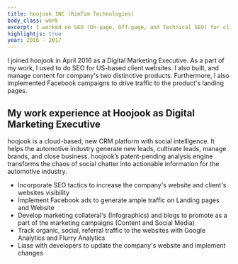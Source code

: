 ```yaml
---
title: hoojook INC (RimTim Technologies)
body_class: work
excerpt: I worked on SEO (On-page, Off-page, and Technical SEO) for client's website. I also worked on Content marketing for the company's product named RimTim and ReviewKeg.
highlightjs: true
year: 2016 - 2017
---
```


I joined hoojook in April 2016 as a Digital Marketing Executive. As a part of my work, I used to do SEO for US-based client websites. I also built, and manage content for company's two distinctive products. Furthermore, I also implemented Facebook campaigns to drive traffic to the product's landing pages. 

## My work experience at Hoojook as Digital Marketing Executive

hoojook is a cloud-based, new CRM platform with social intelligence. It helps the automotive industry generate new leads, cultivate leads, manage brands, and close business. hoojook’s patent-pending analysis engine transforms the chaos of social chatter into actionable information for the automotive industry.


* Incorporate SEO tactics to increase the company's website and client's websites visibility
* Implement Facebook ads to generate ample traffic on Landing pages and Website
* Develop marketing collateral's (Infographics) and blogs to promote as a part of the marketing campaigns (Content and Social Media)
* Track organic, social, referral traffic to the websites with Google Analytics and Flurry Analytics
* Liase with developers to update the company's website and implement changes